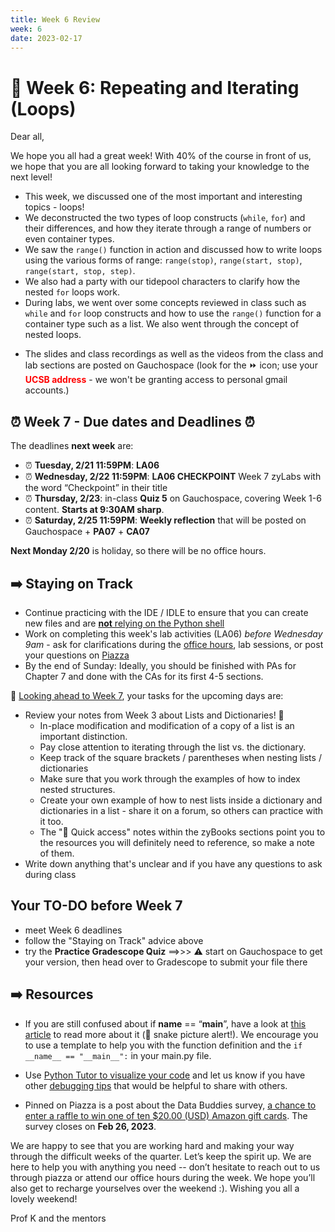 ```yaml
---
title: Week 6 Review 
week: 6
date: 2023-02-17
---
```


# 🎲 Week 6: Repeating and Iterating (Loops)

Dear all,

We hope you all had a great week! With 40% of the course in front of us, we hope that you are all looking forward to taking your knowledge to the next level!

- This week, we discussed one of the most important and interesting topics - loops! 
- We deconstructed the two types of loop constructs (`while`, `for`) and their differences, and how they iterate through a range of numbers or even container types. 
- We saw the `range()` function in action and discussed how to write loops using the various forms of range: `range(stop)`, `range(start, stop)`, `range(start, stop, step)`.
- We also had a party with our tidepool characters to clarify how the nested `for` loops work.
- During labs, we went over some concepts reviewed in class such as `while` and `for` loop constructs and how to use the `range()` function for a container type such as a list. We also went through the concept of nested loops.

* The slides and class recordings as well as the videos from the class and lab sections are posted on Gauchospace (look for the ⏩ icon; use your <span style="color:red">**UCSB address**</span> - we won't be granting access to personal gmail accounts.)

## ⏰ Week 7 - Due dates and Deadlines ⏰

The deadlines **next week** are:

* ⏰ **Tuesday, 2/21 11:59PM**: **LA06**
* ⏰ **Wednesday, 2/22 11:59PM**: **LA06 CHECKPOINT** Week 7 zyLabs with the word “Checkpoint” in their title
* ⏰ **Thursday, 2/23**: in-class **Quiz 5** on Gauchospace, covering Week 1-6 content. **Starts at 9:30AM sharp**.
* ⏰ **Saturday, 2/25 11:59PM**: **Weekly reflection** that will be posted on Gauchospace + **PA07** + **CA07**

**Next Monday 2/20** is holiday, so there will be no office hours.


## ➡️    Staying on Track
* Continue practicing with the IDE / IDLE to ensure that you can create new files and are [**not** relying on the Python shell]({{site.url}}/{{site.baseurl}}/ref/ide#warning)
* Work on completing this week's lab activities (LA06) _before Wednesday 9am_ - ask for clarifications during the [office hours]({{site.url}}/{{site.baseurl}}/schedule/), lab sessions, or post your questions on [Piazza]({{site.aux_links.Piazza}}) 
* By the end of Sunday: Ideally, you should be finished with PAs for Chapter 7 and done with the CAs for its first 4-5 sections.

🔮 [Looking ahead to Week 7]({{site.url}}/{{site.baseurl}}/calendar#week-7), your tasks for the upcoming days are:
* Review your notes from Week 3 about Lists and Dictionaries! 💎
    - In-place modification and modification of a copy of a list is an important distinction.
    - Pay close attention to iterating through the list vs. the dictionary.
    - Keep track of the square brackets / parentheses when nesting lists / dictionaries 
    - Make sure that you work through the examples of how to index nested structures.
    - Create your own example of how to nest lists inside a dictionary and dictionaries in a list - share it on a forum, so others can practice with it too.
    - The "📎 Quick access" notes within the zyBooks sections point you to the resources you will definitely need to reference, so make a note of them.
* Write down anything that's unclear and if you have any questions to ask during class

## Your TO-DO before Week 7
* meet Week 6 deadlines
* follow the "Staying on Track" advice above
* try the **Practice Gradescope Quiz** ==>>> ⚠️  start on Gauchospace to get your version, then head over to Gradescope to submit your file there

## ➡️    Resources

* If you are still confused about if __name__ == “__main__”, have a look at [this article](https://www.freecodecamp.org/news/if-name-main-python-example) to read more about it (🐍 snake picture alert!). We encourage you to use a template to help you with the function definition and the `if __name__ == "__main__":` in your main.py file.
* Use [Python Tutor to visualize your code](https://pythontutor.com/visualize.html#mode=edit) and let us know if you have other [debugging tips]({{site.url}}/{{site.baseurl}}/ref/debug#quick-debugging-tips) that would be helpful to share with others.

* Pinned on Piazza is a post about the Data Buddies survey, [a chance to enter a raffle to win one of ten $20.00 (USD) Amazon gift cards](https://piazza.com/class/lcl1mbc5frw2cw/post/197). The survey closes on **Feb 26, 2023**.


We are happy to see that you are working hard and making your way through the difficult weeks of the quarter. Let’s keep the spirit up. We are here to help you with anything you need -- don’t hesitate to reach out to us through piazza or attend our office hours during the week. We hope you’ll also get to recharge yourselves over the weekend :). Wishing you all a lovely weekend!



Prof K and the mentors
